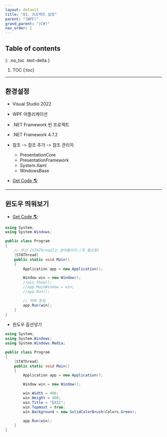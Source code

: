 ```yaml
---
layout: default
title: "01. 프로젝트 설정"
parent: "(WPF)"
grand_parent: "(C#)"
nav_order: 1
---
```


## Table of contents
{: .no_toc .text-delta }

1. TOC
{:toc}

---

## 환경설정

* Visual Studio 2022
* WPF 어플리케이션
* .NET Framework 빈 프로젝트
* .NET Framework 4.7.2
* 참조 -> 참조 추가 -> 참조 관리자
    * PresentationCore
    * PresentationFramework
    * System.Xaml
    * WindowsBase

* [Get Code 🌎](https://github.com/Arthur880708/WPF-Example/tree/master/01)

---

## 윈도우 띄워보기

* [Get Code 🌎](https://github.com/Arthur880708/WPF-Example/tree/master/02)

```csharp
using System;
using System.Windows;

public class Program
{
    // 우선 [STAThread]는 받아들이자.(꼭 필요함)
    [STAThread]
    public static void Main()
    {
        Application app = new Application();

        Window win = new Window();
        //win.Show();
        //app.MainWindow = win;
        //app.Run();

        // 위와 동일
        app.Run(win);
    }
}
```

* 윈도우 옵션넣기

```csharp
using System;
using System.Windows;
using System.Windows.Media;

public class Program
{
    [STAThread]
    public static void Main()
    {
        Application app = new Application();

        Window win = new Window();

        win.Width = 400;
        win.Height = 400;
        win.Title = "EX12";
        win.Topmost = true;
        win.Background = new SolidColorBrush(Colors.Green);

        app.Run(win);
    }
}
```

